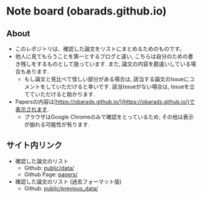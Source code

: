 # Note board (obarads.github.io)

## About
- このレポジトリは、確認した論文をリストにまとめるためのものです。
- 他人に見てもらうことを第一とするブログと違い, こちらは自分のための書き残しをするものとして扱っています. また, 論文の内容を勘違いしている場合もあります.
    - もし論文と見比べて怪しい部分がある場合は, 該当する論文のIssueにコメントをしていただけると幸いです. 該当Issueがない場合は, Issueを立てていただけると助かります.
- Papersの内容は[https://obarads.github.io/](https://obarads.github.io/)で表示されます. 
    - ブラウザはGoogle Chromeのみで確認をとっているため, その他は表示が崩れる可能性が有ります.

## サイト内リンク
- 確認した論文のリスト
  - Github: [public/data/](https://github.com/Obarads/obarads.github.io/tree/master/public/data)
  - Github Page: [papers/](papers/)
- 確認した論文のリスト (過去フォーマット版)
  - Github: [public/previous_data/](https://github.com/Obarads/obarads.github.io/tree/master/public/previous_data)
